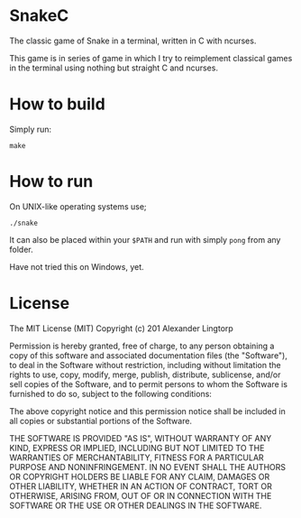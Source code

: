 # SnakeC
The classic game of Snake in a terminal, written in C with ncurses.
[](screenshots/gameplay-snake.gif)

This game is in series of game in which I try to reimplement classical games in
the terminal using nothing but straight C and ncurses.

# How to build
Simply run:
```shell
make
```

# How to run
On UNIX-like operating systems use;
```shell
./snake
```

It can also be placed within your `$PATH` and run with simply `pong` from any folder.

Have not tried this on Windows, yet.

# License
The MIT License (MIT)
Copyright (c) 201 Alexander Lingtorp

Permission is hereby granted, free of charge, to any person obtaining a copy of this software and associated documentation files (the "Software"), to deal in the Software without restriction, including without limitation the rights to use, copy, modify, merge, publish, distribute, sublicense, and/or sell copies of the Software, and to permit persons to whom the Software is furnished to do so, subject to the following conditions:

The above copyright notice and this permission notice shall be included in all copies or substantial portions of the Software.

THE SOFTWARE IS PROVIDED "AS IS", WITHOUT WARRANTY OF ANY KIND, EXPRESS OR IMPLIED, INCLUDING BUT NOT LIMITED TO THE WARRANTIES OF MERCHANTABILITY, FITNESS FOR A PARTICULAR PURPOSE AND NONINFRINGEMENT. IN NO EVENT SHALL THE AUTHORS OR COPYRIGHT HOLDERS BE LIABLE FOR ANY CLAIM, DAMAGES OR OTHER LIABILITY, WHETHER IN AN ACTION OF CONTRACT, TORT OR OTHERWISE, ARISING FROM, OUT OF OR IN CONNECTION WITH THE SOFTWARE OR THE USE OR OTHER DEALINGS IN THE SOFTWARE.
